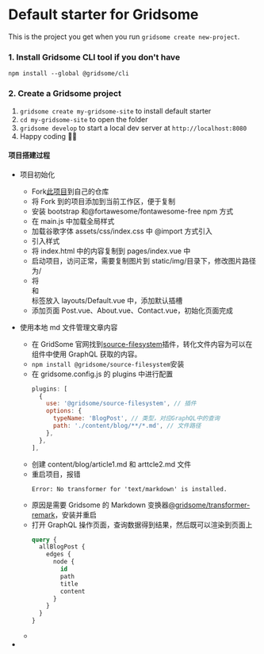 # Default starter for Gridsome

This is the project you get when you run `gridsome create new-project`.

### 1. Install Gridsome CLI tool if you don't have

`npm install --global @gridsome/cli`

### 2. Create a Gridsome project

1. `gridsome create my-gridsome-site` to install default starter
2. `cd my-gridsome-site` to open the folder
3. `gridsome develop` to start a local dev server at `http://localhost:8080`
4. Happy coding 🎉🙌

#### 项目搭建过程

- 项目初始化

  - Fork[此项目](https://github.com/StartBootstrap/startbootstrap-clean-blog)到自己的仓库
  - 将 Fork 到的项目添加到当前工作区，便于复制
  - 安装 bootstrap 和@fortawesome/fontawesome-free npm 方式
  - 在 main.js 中加载全局样式
  - 加载谷歌字体 assets/css/index.css 中 @import 方式引入
  - 引入样式
  - 将 index.html 中的内容复制到 pages/index.vue 中
  - 启动项目，访问正常，需要复制图片到 static/img/目录下，修改图片路径为/
  - 将<nav>和<footer>标签放入 layouts/Default.vue 中，添加默认插槽<slot />
  - 添加页面 Post.vue、About.vue、Contact.vue，初始化页面完成

- 使用本地 md 文件管理文章内容

  - 在 GridSome 官网找到[source-filesystem](https://gridsome.org/plugins/@gridsome/source-filesystem)插件，转化文件内容为可以在组件中使用 GraphQL 获取的内容。
  - `npm install @gridsome/source-filesystem`安装
  - 在 gridsome.config.js 的 plugins 中进行配置
    ```js
    plugins: [
      {
        use: '@gridsome/source-filesystem', // 插件
        options: {
          typeName: 'BlogPost', // 类型，对应GraphQL中的查询
          path: './content/blog/**/*.md', // 文件路径
        },
      },
    ],
    ```
  - 创建 content/blog/article1.md 和 arttcle2.md 文件
  - 重启项目，报错
    ```
    Error: No transformer for 'text/markdown' is installed.
    ```
  - 原因是需要 Gridsome 的 Markdown 变换器[@gridsome/transformer-remark](https://gridsome.org/plugins/@gridsome/transformer-remark)，安装并重启
  - 打开 GraphQL 操作页面，查询数据得到结果，然后既可以渲染到页面上
    ```sql
    query {
      allBlogPost {
        edges {
          node {
            id
            path
            title
            content
          }
        }
      }
    }
    ```
  -

-
